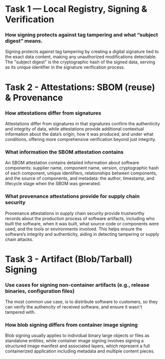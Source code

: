 # Task 1 — Local Registry, Signing & Verification

### How signing protects against tag tampering and what “subject digest” means.

Signing protects against tag tampering by creating a digital signature tied to the exact data content, making any unauthorized modifications detectable.
The "subject digest" is the cryptographic hash of the signed data, serving as its unique identifier in the signature verification process.

# Task 2 - Attestations: SBOM (reuse) & Provenance

### How attestations differ from signatures

Attestations differ from signatures in that signatures confirm the authenticity and integrity of data, while attestations provide additional contextual information about the data’s origin, how it was produced, and under what conditions, offering more comprehensive verification beyond just integrity.

### What information the SBOM attestation contains

An SBOM attestation contains detailed information about software components: supplier name, component name, version, cryptographic hash of each component, unique identifiers, relationships between components, and the source of components, and metadata: the author, timestamp, and lifecycle stage when the SBOM was generated.

### What provenance attestations provide for supply chain security

Provenance attestations in supply chain security provide trustworthy records about the production process of software artifacts, including who built the software, when it was built, what source code or components were used, and the tools or environments involved. This helps ensure the software’s integrity and authenticity, aiding in detecting tampering or supply chain attacks.

# Task 3 - Artifact (Blob/Tarball) Signing

### Use cases for signing non-container artifacts (e.g., release binaries, configuration files)

The most common use case, is to distribute software to customers, so they can verify the authencity of received software, and ensure it wasn't tampered with.

### How blob signing differs from container image signing

Blob signing usually applies to individual binary large objects or files as standalone entities, while container image signing involves signing a structured image manifest and associated layers, which represent a full containerized application including metadata and multiple content pieces.
